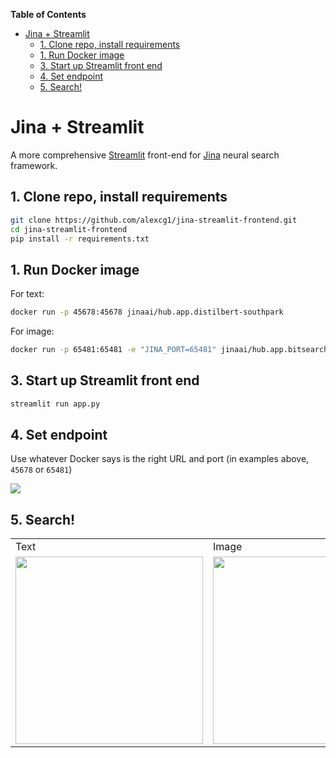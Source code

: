 <!-- START doctoc generated TOC please keep comment here to allow auto update -->
<!-- DON'T EDIT THIS SECTION, INSTEAD RE-RUN doctoc TO UPDATE -->
**Table of Contents**

- [Jina + Streamlit](#jina--streamlit)
  - [1. Clone repo, install requirements](#1-clone-repo-install-requirements)
  - [1. Run Docker image](#1-run-docker-image)
  - [3. Start up Streamlit front end](#3-start-up-streamlit-front-end)
  - [4. Set endpoint](#4-set-endpoint)
  - [5. Search!](#5-search)

<!-- END doctoc generated TOC please keep comment here to allow auto update -->

# Jina + Streamlit

A more comprehensive [Streamlit](http://www.streamlit.io) front-end for [Jina](http://www.jina.ai) neural search framework.

## 1. Clone repo, install requirements

```bash
git clone https://github.com/alexcg1/jina-streamlit-frontend.git
cd jina-streamlit-frontend
pip install -r requirements.txt
```

## 1. Run Docker image

For text:

```bash
docker run -p 45678:45678 jinaai/hub.app.distilbert-southpark
```

For image:

```bash
docker run -p 65481:65481 -e "JINA_PORT=65481" jinaai/hub.app.bitsearch-pokedex search
```

## 3. Start up Streamlit front end

```bash
streamlit run app.py
```

## 4. Set endpoint

Use whatever Docker says is the right URL and port (in examples above, `45678` or `65481`)

![](.github/images/endpoint.png)

## 5. Search!

<table>
<tr>
<td>Text</td>
<td>Image</td>
<td>Draw</td>
</tr>


<tr>
<td>
<img src=".github/images/text.gif" width=300>
</td>
<td>
<img src=".github/images/image.gif" width=300>
</td>
<td>
<img src=".github/images/draw.gif" width=300>
</td>
</tr>
</table>
